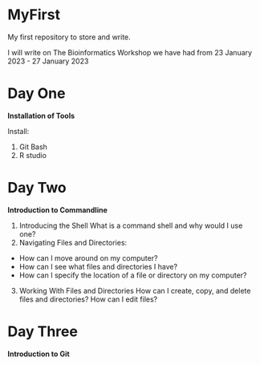 # MyFirst
My first repository to store and write.

I will write on The Bioinformatics Workshop we have had from 23 January 2023 - 27 January 2023

# Day One
**Installation of Tools**

Install:
1. Git Bash 
2. R studio

# Day Two
**Introduction to Commandline**

1. Introducing the Shell	What is a command shell and why would I use one?
2. Navigating Files and Directories:
- How can I move around on my computer?
- How can I see what files and directories I have?
- How can I specify the location of a file or directory on my computer?

3. Working With Files and Directories	How can I create, copy, and delete files and directories?
How can I edit files?


# Day Three

**Introduction to Git**
